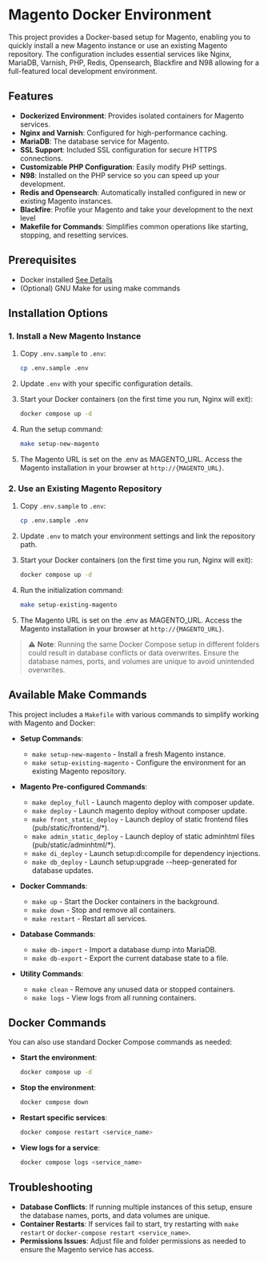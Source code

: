 
# Magento Docker Environment

This project provides a Docker-based setup for Magento, enabling you to quickly install a new Magento instance or use an existing Magento repository. The configuration includes essential services like Nginx, MariaDB, Varnish, PHP, Redis, Opensearch, Blackfire and N98 allowing for a full-featured local development environment.

## Features

- **Dockerized Environment**: Provides isolated containers for Magento services.
- **Nginx and Varnish**: Configured for high-performance caching.
- **MariaDB**: The database service for Magento.
- **SSL Support**: Included SSL configuration for secure HTTPS connections.
- **Customizable PHP Configuration**: Easily modify PHP settings.
- **N98**: Installed on the PHP service so you can speed up your development.
- **Redis and Opensearch**: Automatically installed configured in new or existing Magento instances.
- **Blackfire**: Profile your Magento and take your development to the next level 
- **Makefile for Commands**: Simplifies common operations like starting, stopping, and resetting services.

## Prerequisites

- Docker installed [See Details](https://docs.docker.com/desktop/)
- (Optional) GNU Make for using make commands

## Installation Options

### 1. Install a New Magento Instance

1. Copy `.env.sample` to `.env`:
   ```bash
   cp .env.sample .env
   ```

2. Update `.env` with your specific configuration details.

3. Start your Docker containers (on the first time you run, Nginx will exit):
   ```bash
   docker compose up -d
   ```

4. Run the setup command:
   ```bash
   make setup-new-magento
   ```
5. The Magento URL is set on the .env as MAGENTO_URL. Access the Magento installation in your browser at `http://{MAGENTO_URL}`.

### 2. Use an Existing Magento Repository

1. Copy `.env.sample` to `.env`:
   ```bash
   cp .env.sample .env
   ```

2. Update `.env` to match your environment settings and link the repository path.

3. Start your Docker containers (on the first time you run, Nginx will exit):
   ```bash
   docker compose up -d
   ```

4. Run the initialization command:
   ```bash
   make setup-existing-magento
   ```

5. The Magento URL is set on the .env as MAGENTO_URL. Access the Magento installation in your browser at `http://{MAGENTO_URL}`.

> ⚠️ **Note**: Running the same Docker Compose setup in different folders could result in database conflicts or data overwrites. Ensure the database names, ports, and volumes are unique to avoid unintended overwrites.

## Available Make Commands

This project includes a `Makefile` with various commands to simplify working with Magento and Docker:

- **Setup Commands**:
  - `make setup-new-magento` - Install a fresh Magento instance.
  - `make setup-existing-magento` - Configure the environment for an existing Magento repository.
- **Magento Pre-configured Commands**:
  - `make deploy_full` - Launch magento deploy with composer update.
  - `make deploy` - Launch magento deploy without composer update.
  - `make front_static_deploy` - Launch deploy of static frontend files (pub/static/frontend/*).
  - `make admin_static_deploy` - Launch deploy of static adminhtml files (pub/static/adminhtml/*).
  - `make di_deploy` - Launch setup:di:compile for dependency injections.
  - `make db_deploy` - Launch setup:upgrade --heep-generated for database updates.
- **Docker Commands**:
  - `make up` - Start the Docker containers in the background.
  - `make down` - Stop and remove all containers.
  - `make restart` - Restart all services.

- **Database Commands**:
  - `make db-import` - Import a database dump into MariaDB.
  - `make db-export` - Export the current database state to a file.

- **Utility Commands**:
  - `make clean` - Remove any unused data or stopped containers.
  - `make logs` - View logs from all running containers.

## Docker Commands

You can also use standard Docker Compose commands as needed:

- **Start the environment**:
  ```bash
  docker compose up -d
  ```

- **Stop the environment**:
  ```bash
  docker compose down
  ```

- **Restart specific services**:
  ```bash
  docker compose restart <service_name>
  ```

- **View logs for a service**:
  ```bash
  docker compose logs <service_name>
  ```

## Troubleshooting

- **Database Conflicts**: If running multiple instances of this setup, ensure the database names, ports, and data volumes are unique.
- **Container Restarts**: If services fail to start, try restarting with `make restart` or `docker-compose restart <service_name>`.
- **Permissions Issues**: Adjust file and folder permissions as needed to ensure the Magento service has access.
